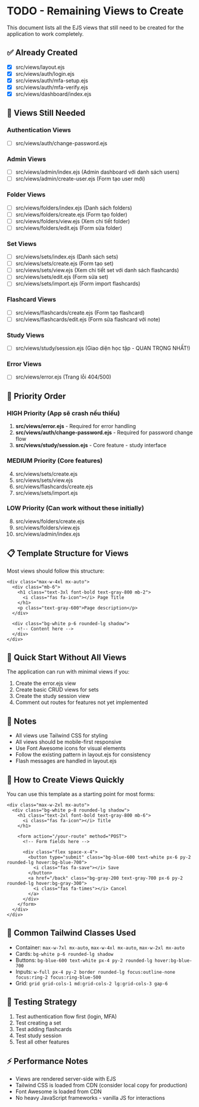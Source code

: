 # TODO - Remaining Views to Create

This document lists all the EJS views that still need to be created for the application to work completely.

## ✅ Already Created
- [x] src/views/layout.ejs
- [x] src/views/auth/login.ejs
- [x] src/views/auth/mfa-setup.ejs
- [x] src/views/auth/mfa-verify.ejs
- [x] src/views/dashboard/index.ejs

## 📝 Views Still Needed

### Authentication Views
- [ ] src/views/auth/change-password.ejs

### Admin Views
- [ ] src/views/admin/index.ejs (Admin dashboard với danh sách users)
- [ ] src/views/admin/create-user.ejs (Form tạo user mới)

### Folder Views
- [ ] src/views/folders/index.ejs (Danh sách folders)
- [ ] src/views/folders/create.ejs (Form tạo folder)
- [ ] src/views/folders/view.ejs (Xem chi tiết folder)
- [ ] src/views/folders/edit.ejs (Form sửa folder)

### Set Views
- [ ] src/views/sets/index.ejs (Danh sách sets)
- [ ] src/views/sets/create.ejs (Form tạo set)
- [ ] src/views/sets/view.ejs (Xem chi tiết set với danh sách flashcards)
- [ ] src/views/sets/edit.ejs (Form sửa set)
- [ ] src/views/sets/import.ejs (Form import flashcards)

### Flashcard Views
- [ ] src/views/flashcards/create.ejs (Form tạo flashcard)
- [ ] src/views/flashcards/edit.ejs (Form sửa flashcard với note)

### Study Views
- [ ] src/views/study/session.ejs (Giao diện học tập - QUAN TRỌNG NHẤT!)

### Error Views
- [ ] src/views/error.ejs (Trang lỗi 404/500)

## 🎯 Priority Order

### HIGH Priority (App sẽ crash nếu thiếu)
1. **src/views/error.ejs** - Required for error handling
2. **src/views/auth/change-password.ejs** - Required for password change flow
3. **src/views/study/session.ejs** - Core feature - study interface

### MEDIUM Priority (Core features)
4. src/views/sets/create.ejs
5. src/views/sets/view.ejs
6. src/views/flashcards/create.ejs
7. src/views/sets/import.ejs

### LOW Priority (Can work without these initially)
8. src/views/folders/create.ejs
9. src/views/folders/view.ejs
10. src/views/admin/index.ejs

## 📋 Template Structure for Views

Most views should follow this structure:

```ejs
<div class="max-w-4xl mx-auto">
  <div class="mb-6">
    <h1 class="text-3xl font-bold text-gray-800 mb-2">
      <i class="fas fa-icon"></i> Page Title
    </h1>
    <p class="text-gray-600">Page description</p>
  </div>

  <div class="bg-white p-6 rounded-lg shadow">
    <!-- Content here -->
  </div>
</div>
```

## 🚀 Quick Start Without All Views

The application can run with minimal views if you:
1. Create the error.ejs view
2. Create basic CRUD views for sets
3. Create the study session view
4. Comment out routes for features not yet implemented

## 📝 Notes

- All views use Tailwind CSS for styling
- All views should be mobile-first responsive
- Use Font Awesome icons for visual elements
- Follow the existing pattern in layout.ejs for consistency
- Flash messages are handled in layout.ejs

## 🔧 How to Create Views Quickly

You can use this template as a starting point for most forms:

```ejs
<div class="max-w-2xl mx-auto">
  <div class="bg-white p-8 rounded-lg shadow">
    <h1 class="text-2xl font-bold text-gray-800 mb-6">
      <i class="fas fa-icon"></i> Title
    </h1>

    <form action="/your-route" method="POST">
      <!-- Form fields here -->
      
      <div class="flex space-x-4">
        <button type="submit" class="bg-blue-600 text-white px-6 py-2 rounded-lg hover:bg-blue-700">
          <i class="fas fa-save"></i> Save
        </button>
        <a href="/back" class="bg-gray-200 text-gray-700 px-6 py-2 rounded-lg hover:bg-gray-300">
          <i class="fas fa-times"></i> Cancel
        </a>
      </div>
    </form>
  </div>
</div>
```

## 🎨 Common Tailwind Classes Used

- Container: `max-w-7xl mx-auto`, `max-w-4xl mx-auto`, `max-w-2xl mx-auto`
- Cards: `bg-white p-6 rounded-lg shadow`
- Buttons: `bg-blue-600 text-white px-4 py-2 rounded-lg hover:bg-blue-700`
- Inputs: `w-full px-4 py-2 border rounded-lg focus:outline-none focus:ring-2 focus:ring-blue-500`
- Grid: `grid grid-cols-1 md:grid-cols-2 lg:grid-cols-3 gap-6`

## 🐛 Testing Strategy

1. Test authentication flow first (login, MFA)
2. Test creating a set
3. Test adding flashcards
4. Test study session
5. Test all other features

## ⚡ Performance Notes

- Views are rendered server-side with EJS
- Tailwind CSS is loaded from CDN (consider local copy for production)
- Font Awesome is loaded from CDN
- No heavy JavaScript frameworks - vanilla JS for interactions
